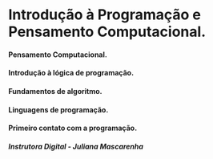 # Introdução à Programação e Pensamento Computacional.



#### Pensamento Computacional.



#### Introdução à lógica de programação.



#### Fundamentos de algoritmo.



#### Linguagens de programação.



#### Primeiro contato com a programação.



##### Instrutora Digital - Juliana Mascarenha